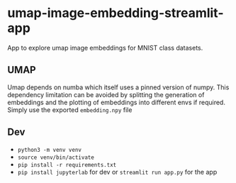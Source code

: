 # umap-image-embedding-streamlit-app
App to explore umap image embeddings for MNIST class datasets.

## UMAP
Umap depends on numba which itself uses a pinned version of numpy. This dependency limitation can be avoided by splitting the generation of embeddings and the plotting of embeddings into different envs if required. Simply use the exported `embedding.npy` file

## Dev
* `python3 -m venv venv`
* `source venv/bin/activate`
* `pip install -r requirements.txt`
* `pip install jupyterlab` for dev or `streamlit run app.py` for the app
